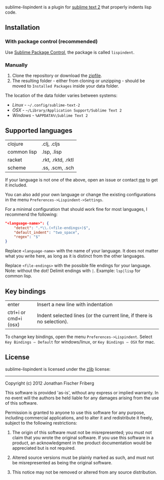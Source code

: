 sublime-lispindent is a plugin for [sublime text 2](http://www.sublimetext.com/)
that properly indents lisp code.

## Installation

### With package control (recommended)

Use [Sublime Package Control](http://wbond.net/sublime_packages/package_control),
the package is called `lispindent`.

### Manually

1. Clone the repository or download the [zipfile](https://github.com/odyssomay/sublime-lispindent/archive/master.zip).
2. The resulting folder - either from cloning or unzipping - should be moved to
`Installed Packages` inside your data folder.

The location of the data folder varies between systems:
 
 * *Linux* - `~/.config/sublime-text-2`
 * *OSX* - `~/Library/Application Support/Sublime Text 2`
 * *Windows* - `%APPDATA%\Sublime Text 2`

## Supported languages

<table>
	<tr><td>clojure</td><td>.clj, .cljs</td></tr>
	<tr><td>common lisp</td><td>.lsp, .lisp</td></tr>
	<tr><td>racket</td><td>.rkt, .rktd, .rktl</td></tr>
	<tr><td>scheme</td><td>.ss, .scm, .sch</td></tr>
</table>

If your language is not one of the above,
open an issue or contact [me](https://github.com/odyssomay)
to get it included.

You can also add your own language or change the existing configurations 
in the menu `Preferences->Lispindent->Settings`.

For a minimal configuration that should work fine for most
languages, I recommend the following:

```json
"<language-name>": {
	"detect": ".*\\.(<file-endings>)$",
	"default_indent": "two_space",
	"regex": "$"
}
```

Replace `<language-name>` with the name of your language.
It does not matter what you write here, as long as it is distinct from
the other languages.

Replace `<file-endings>` with the possible file endings for your language.
Note: without the dot!
Delimit endings with `|`. 
Example: `lsp|lisp` for common lisp.

## Key bindings

<table>
	<tr>
		<td>enter</td>
		<td>Insert a new line with indentation</td>
	</tr>
	<tr>
		<td>ctrl+i or<br/>cmd+i (osx)</td>
		<td>Indent selected lines (or the current line, if there is no selection).</td>
	</tr>
</table>

To change key bindings, open the menu `Preferences->Lispindent`.
Select `Key Bindings – Default` for windows/linux, or
`Key Bindings – OSX` for mac.

## License 

sublime-lispindent is licensed under the [zlib](http://en.wikipedia.org/wiki/Zlib_license) license:

---

Copyright (c) 2012 Jonathan Fischer Friberg

This software is provided 'as-is', without any express or implied warranty. In no event will the authors be held liable for any damages arising from the use of this software.

Permission is granted to anyone to use this software for any purpose, including commercial applications, and to alter it and redistribute it freely, subject to the following restrictions:

1. The origin of this software must not be misrepresented; you must not claim that you wrote the original software. If you use this software in a product, an acknowledgment in the product documentation would be appreciated but is not required.

2. Altered source versions must be plainly marked as such, and must not be misrepresented as being the original software.

3. This notice may not be removed or altered from any source distribution.